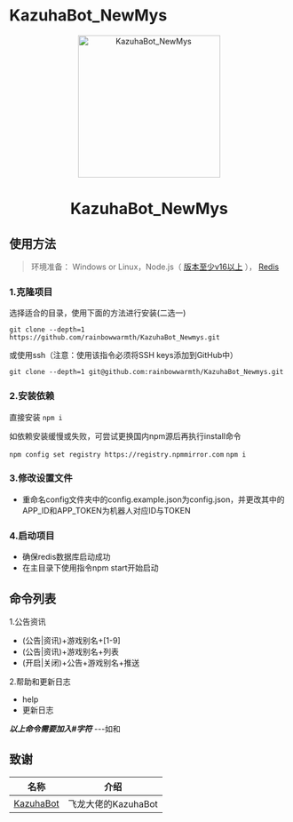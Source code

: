 # KazuhaBot_NewMys

<p align="center">
  <a href="https://github.com/rainbowwarmth/KazuhaBot_Newmys"><img src="https://upload-bbs.miyoushe.com/upload/2021/12/05/82642572/3196a8010ff14dd131d5192ba9b9743a_5729765311568100837.jpg?x-oss-process=image/resize,s_600/quality,q_80/auto-orient,0/interlace,1/format,jpg" width="256" height="256" alt="KazuhaBot_NewMys"></a>
</p>
<h1 align = "center">KazuhaBot_NewMys</h1>

## 使用方法
> 环境准备： Windows or Linux，Node.js（ [版本至少v16以上](http://nodejs.cn/download/) ）， [Redis](https://redis.io/docs/getting-started/installation/ )

### 1.克隆项目
选择适合的目录，使用下面的方法进行安装(二选一)

`git clone --depth=1 https://github.com/rainbowwarmth/KazuhaBot_Newmys.git`

或使用ssh（注意：使用该指令必须将SSH keys添加到GitHub中）

`git clone --depth=1 git@github.com:rainbowwarmth/KazuhaBot_Newmys.git`

### 2.安装依赖
直接安装
`npm i`

如依赖安装缓慢或失败，可尝试更换国内npm源后再执行install命令

`npm config set registry https://registry.npmmirror.com`
`npm i`

### 3.修改设置文件

* 重命名config文件夹中的config.example.json为config.json，并更改其中的APP_ID和APP_TOKEN为机器人对应ID与TOKEN

### 4.启动项目
* 确保redis数据库启动成功
* 在主目录下使用指令npm start开始启动
## 命令列表

1.公告资讯
* (公告|资讯)+游戏别名+[1-9]
* (公告|资讯)+游戏别名+列表
* (开启|关闭)+公告+游戏别名+推送

2.帮助和更新日志
* help
* 更新日志

***以上命令需要加入#字符***
---如和
## 致谢

|                           名称                                                         |        介绍           |
|:-------------------------------------------------------------:|:------------------:|
|[KazuhaBot](https://github.com/feilongproject/KazuhaBot)| 飞龙大佬的KazuhaBot |
